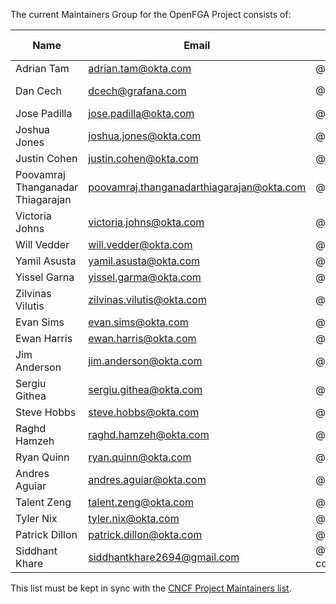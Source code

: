 The current Maintainers Group for the OpenFGA Project consists of:

| Name                             | Email                                      | Github           | Organization |	Repositories/Areas of Expertise | Added/Renewed On |
| ---------------------------------|--------------------------------------------|------------------|--------------|---------------------------------|------------|
| Adrian Tam                       | <adrian.tam@okta.com>                      | @adriantam       | Okta         | openfga                         | 2025-02-07 |  
| Dan Cech                         | <dcech@grafana.com>                        | @DanCech         | Grafana Labs | openfga                         | 2025-02-07 | 
| Jose Padilla                     | <jose.padilla@okta.com>                    | @jpadilla        | Okta         | openfga                         | 2025-02-07 |  
| Joshua Jones                     | <joshua.jones@okta.com>                    | @senojj          | Okta         | openfga                         | 2025-02-07 |   
| Justin Cohen                     | <justin.cohen@okta.com>                    | @justincoh       | Okta         | openfga                         | 2025-02-07 |  
| Poovamraj Thanganadar Thiagarajan| <poovamraj.thanganadarthiagarajan@okta.com>| @poovamraj       | Okta         | openfga                         | 2025-02-07 |  
| Victoria Johns                   | <victoria.johns@okta.com>                  | @vic-dev         | Okta         | openfga                         | 2025-02-07 |  
| Will Vedder                      | <will.vedder@okta.com>                     | @willvedd        | Okta         | openfga                         | 2025-02-07 |  
| Yamil Asusta                     | <yamil.asusta@okta.com>                    | @elbuo8          | Okta         | openfga                         | 2025-02-07 |  
| Yissel Garna                     | <yissel.garma@okta.com>                    | @yissellokta     | Okta         | openfga                         | 2025-02-07 |  
| Zilvinas Vilutis                 | <zilvinas.vilutis@okta.com>                | @cikasfm         | Okta         | openfga                         | 2025-02-07 |  
| Evan Sims                        | <evan.sims@okta.com>                       | @evansims        | Okta         | sdks                            | 2025-02-07 |  
| Ewan Harris                      | <ewan.harris@okta.com>                     | @ewanharris      | Okta         | openfga, cli, sdks              | 2025-02-07 |  
| Jim Anderson                     | <jim.anderson@okta.com>                    | @jimmyjames      | Okta         | sdks                            | 2025-02-07 |  
| Sergiu Githea                    | <sergiu.githea@okta.com>                   | @sergiught       | Okta         | cli                             | 2025-02-07 |  
| Steve Hobbs                      | <steve.hobbs@okta.com>                     | @stevehobbsdev   | Okta         | cli                             | 2025-02-07 | 
| Raghd Hamzeh                     | <raghd.hamzeh@okta.com>                    | @rhamzeh         | Okta         | openfga, sdks, cli, community   | 2025-02-07 |  
| Ryan Quinn                       | <ryan.quinn@okta.com>                      | @ryanpq          | Okta         | sdks                            | 2025-02-07 |
| Andres Aguiar                    | <andres.aguiar@okta.com>                   | @aaguiarz        | Okta         | openfga.dev, community          | 2025-02-07 |  
| Talent Zeng                      | <talent.zeng@okta.com>                     | @ttrzeng         | Okta         | openfga.dev                     | 2025-02-07 |  
| Tyler Nix                        | <tyler.nix@okta.com>                       | @tylernix        | Okta         | openfga.dev                     | 2025-02-07 |  
| Patrick Dillon                   | <patrick.dillon@okta.com>                  | @pdillon         | Okta         | openfga.dev                     | 2025-02-07 |   
| Siddhant Khare                   | <siddhantkhare2694@gmail.com>              | @Siddhant-K-code | Independent  | cli, sdks                       | 2025-03-27 |   

This list must be kept in sync with the [CNCF Project Maintainers list](https://github.com/cncf/foundation/blob/main/project-maintainers.csv).
